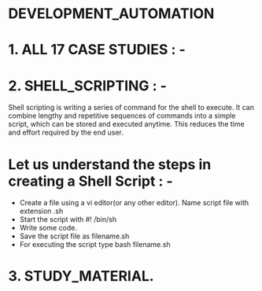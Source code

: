 # DEVELOPMENT_AUTOMATION

 # 1.  ALL 17 CASE STUDIES : -

 # 2. SHELL_SCRIPTING : -

 Shell scripting is writing a series of command for the shell to execute. It can combine lengthy and repetitive sequences of commands into a simple script, which can be stored and executed anytime. This reduces the time and effort required by the end user.

 # Let us understand the steps in creating a Shell Script : -

 * Create a file using a vi editor(or any other editor).  Name  script file with extension .sh
 * Start the script with #! /bin/sh
 * Write some code.
 * Save the script file as filename.sh
 * For executing the script type bash filename.sh

 # 3. STUDY_MATERIAL.
